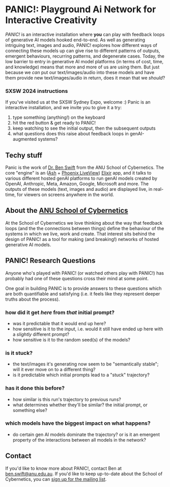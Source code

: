 # PANIC!: **P**layground **A**i **N**etwork for **I**nteractive **C**reativity

_PANIC!_ is an interactive installation where **you** can play with feedback
loops of generative AI models hooked end-to-end. As well as generating
intriguing text, images and audio, PANIC! explores how different ways of
connecting these models up can give rise to different patterns of outputs,
emergent behaviours, recurring patterns, and degenerate cases. Today, the low
barrier to entry in generative AI model platforms (in terms of cost, time, and
knowledge) means that more and more of us are using them. But just because we
_can_ put our text/images/audio into these models and have them provide new
text/images/audio in return, does it mean that we _should_?

### SXSW 2024 instructions

If you've visited us at the SXSW Sydney Expo, welcome :) Panic is an interactive
installation, and we invite you to give it a try:

1. type something (anything!) on the keyboard
2. hit the red button & get ready to PANIC!
3. keep watching to see the initial output, then the subsequent outputs
4. what questions does this raise about feedback loops in genAI-augmented
   systems?

## Techy stuff

Panic is the work of [Dr. Ben Swift](https://benswift.me) from the ANU School of
Cybernetics. The core "engine" is an ([Ash](https://hexdocs.pm/ash/) +
[Phoenix LiveView](https://hexdocs.pm/phoenix_live_view/))
[Elixir](https://elixir-lang.org) app, and it talks to various different hosted
genAI platforms to run genAI models created by OpenAI, Anthropic, Meta, Amazon,
Google, Microsoft and more. The outputs of these models (text, images and audio)
are displayed live, in real-time, for viewers on screens anywhere in the world.

## About the [ANU School of Cybernetics](https://cybernetics.anu.edu.au)

At the School of Cybernetics we love thinking about the way that feedback loops
(and the the connections between things) define the behaviour of the systems in
which we live, work and create. That interest sits behind the design of PANIC!
as a tool for making (and breaking!) networks of hosted generative AI models.

## PANIC! Research Questions

Anyone who's played with PANIC! (or watched others play with PANIC!) has
probably had one of these questions cross their mind at some point.

One goal in building PANIC is to provide answers to these questions which are
both quantifiable and satisfying (i.e. it feels like they represent deeper
truths about the process).

### how did it get _here_ from _that_ initial prompt?

- was it predictable that it would end up here?
- how sensitive is it to the input, i.e. would it still have ended up here with
  a _slightly_ different prompt?
- how sensitive is it to the random seed(s) of the models?

### is it stuck?

- the text/images it's generating now seem to be "semantically stable"; will it
  ever move on to a different thing?
- is it predictable which initial prompts lead to a "stuck" trajectory?

### has it done this before?

- how similar is this run's trajectory to previous runs?
- what determines whether they'll be similar? the initial prompt, or something
  else?

### which models have the biggest impact on what happens?

- do certain gen AI models dominate the trajectory? or is it an emergent
  property of the interactions between all models in the network?

## Contact

If you'd like to know more about PANIC!, contact Ben at
[ben.swift@anu.edu.au](mailto:ben.swift@anu.edu.au). If you'd like to keep
up-to-date about the School of Cybernetics, you can
[sign up for the mailing list](https://cybernetics.anu.edu.au/#subscribe-to-our-mailing-list-1).

